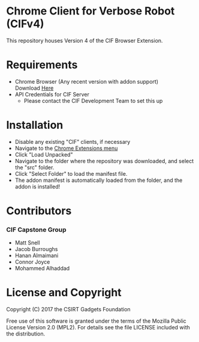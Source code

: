 # Chrome Client for Verbose Robot (CIFv4)

This repository houses Version 4 of the CIF Browser Extension.

# Requirements

* Chrome Browser (Any recent version with addon support) <br/>
  Download [Here](https://www.google.com/chrome/)
* API Credentials for CIF Server
  * Please contact the CIF Development Team to set this up

# Installation

* Disable any existing "CIF" clients, if necessary
* Navigate to the [Chrome Extensions menu](chrome://extensions/)
* Click "Load Unpacked"
* Navigate to the folder where the repository was downloaded, and select the "src" folder.
* Click "Select Folder" to load the manifest file.
* The addon manifest is automatically loaded from the folder, and the addon is installed!

# Contributors

### CIF Capstone Group
 - Matt Snell
 - Jacob Burroughs
 - Hanan Almaimani
 - Connor Joyce
 - Mohammed Alhaddad


# License and Copyright
Copyright (C) 2017 the CSIRT Gadgets Foundation

Free use of this software is granted under the terms of the Mozilla Public License Version 2.0 (MPL2). For details see the file LICENSE included with the distribution.
